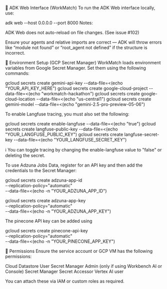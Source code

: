🧪 ADK Web Interface (WorkMatch)
To run the ADK Web interface locally, use:

adk web --host 0.0.0.0 --port 8000
Notes:

ADK Web does not auto-reload on file changes. (See issue #102)

Ensure your agents and relative imports are correct — ADK will throw errors like “module not found” or “root_agent not defined” if the structure is incorrect.

🔐 Environment Setup (GCP Secret Manager)
WorkMatch loads environment variables from Google Secret Manager. Set them using the following commands:

gcloud secrets create gemini-api-key --data-file=<(echo "YOUR_API_KEY_HERE")
gcloud secrets create google-cloud-project --data-file=<(echo "workmatch-hackathon")
gcloud secrets create google-cloud-location --data-file=<(echo "us-central1")
gcloud secrets create gemini-model --data-file=<(echo "gemini-2.5-pro-preview-05-06")

To enable Langfuse tracing, you must also set the following:

gcloud secrets create enable-langfuse --data-file=<(echo "true")
gcloud secrets create langfuse-public-key --data-file=<(echo "YOUR_LANGFUSE_PUBLIC_KEY")
gcloud secrets create langfuse-secret-key --data-file=<(echo "YOUR_LANGFUSE_SECRET_KEY")

ℹ️ You can toggle tracing by changing the enable-langfuse value to "false" or deleting the secret.

To use Adzuna Jobs Data, register for an API key and then add the credentials to the Secret Manager:

gcloud secrets create adzuna-app-id \
  --replication-policy="automatic" \
  --data-file=<(echo -n "YOUR_ADZUNA_APP_ID")

gcloud secrets create adzuna-app-key \
  --replication-policy="automatic" \
  --data-file=<(echo -n "YOUR_ADZUNA_APP_KEY")

The pinecone API key can be added using

gcloud secrets create pinecone-api-key \
  --replication-policy="automatic" \
  --data-file=<(echo -n "YOUR_PINECONE_APP_KEY")


👤 Permissions
Ensure the service account or GCP VM has the following permissions:

Cloud Datastore User
Secret Manager Admin (only if using Workbench AI or Console)
Secret Manager Secret Accessor
Vertex AI user

You can attach these via IAM or custom roles as required.

